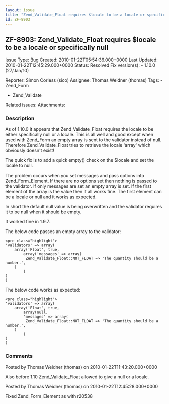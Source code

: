 ```yaml
---
layout: issue
title: "Zend_Validate_Float requires $locale to be a locale or specifically null"
id: ZF-8903
---
```


ZF-8903: Zend\_Validate\_Float requires $locale to be a locale or specifically null
-----------------------------------------------------------------------------------

 Issue Type: Bug Created: 2010-01-22T05:54:36.000+0000 Last Updated: 2010-01-22T12:45:29.000+0000 Status: Resolved Fix version(s): - 1.10.0 (27/Jan/10)
 
 Reporter:  Simon Corless (sico)  Assignee:  Thomas Weidner (thomas)  Tags: - Zend\_Form
- Zend\_Validate
 
 Related issues: 
 Attachments: 
### Description

As of 1.10.0 it appears that Zend\_Validate\_Float requires the locale to be either specifically null or a locale. This is all well and good except when used with Zend\_Form an empty array is sent to the validator instead of null. Therefore Zend\_Validate\_Float tries to retrieve the locale 'array' which obviously doesn't exist!

The quick fix is to add a quick empty() check on the $locale and set the locale to null.

The problem occurs when you set messages and pass options into Zend\_Form\_Element. If there are no options set then nothing is passed to the validator. If only messages are set an empty array is set. If the first element of the array is the value then it all works fine. The first element can be a locale or null and it works as expected.

In short the default null value is being overwritten and the validator requires it to be null when it should be empty.

It worked fine in 1.9.7.

The below code passes an empty array to the validator:

 
    <pre class="highlight">
    'validators' => array(
        array('Float', true,
            array('messages' => array(
             Zend_Validate_Float::NOT_FLOAT => 'The quantity should be a number.',
        )
            )
    )
    )


The below code works as expected:

 
    <pre class="highlight">
    'validators' => array(
        array('Float', true,
            array(null,
            'messages' => array(
             Zend_Validate_Float::NOT_FLOAT => 'The quantity should be a number.',
        )
            )
    )
    )


 

 

### Comments

Posted by Thomas Weidner (thomas) on 2010-01-22T11:43:20.000+0000

Also before 1.10 Zend\_Validate\_Float allowed to give a null or a locale.

 

 

Posted by Thomas Weidner (thomas) on 2010-01-22T12:45:28.000+0000

Fixed Zend\_Form\_Element as with r20538

 

 
